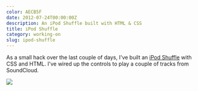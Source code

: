 ```yaml
---
color: AECB5F
date: 2012-07-24T00:00:00Z
description: An iPod Shuffle built with HTML & CSS
title: iPod Shuffle
category: working-on
slug: ipod-shuffle
---
```


As a small hack over the last couple of days, I've built an [iPod Shuffle][ipod]
with CSS and HTML. I've wired up the controls to play a couple of tracks from
SoundCloud.

<div class="image">
  <a href="/hacking-on/ipod-shuffle">
    <img src="/img/ipod-shuffle.png">
  </a>
</div>

[ipod]: /hacking-on/ipod-shuffle
